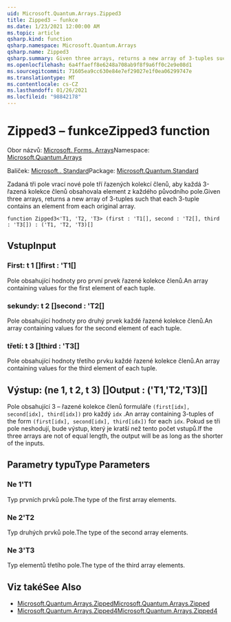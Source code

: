 ```yaml
---
uid: Microsoft.Quantum.Arrays.Zipped3
title: Zipped3 – funkce
ms.date: 1/23/2021 12:00:00 AM
ms.topic: article
qsharp.kind: function
qsharp.namespace: Microsoft.Quantum.Arrays
qsharp.name: Zipped3
qsharp.summary: Given three arrays, returns a new array of 3-tuples such that each 3-tuple contains an element from each original array.
ms.openlocfilehash: 6a4ffaeff8e6248a708ab9f8f9a6ff0c2e9e08d1
ms.sourcegitcommit: 71605ea9cc630e84e7ef29027e1f0ea06299747e
ms.translationtype: MT
ms.contentlocale: cs-CZ
ms.lasthandoff: 01/26/2021
ms.locfileid: "98842178"
---
```

# <a name="zipped3-function"></a><span data-ttu-id="99db9-102">Zipped3 – funkce</span><span class="sxs-lookup"><span data-stu-id="99db9-102">Zipped3 function</span></span>

<span data-ttu-id="99db9-103">Obor názvů: [Microsoft. Forms. Arrays](xref:Microsoft.Quantum.Arrays)</span><span class="sxs-lookup"><span data-stu-id="99db9-103">Namespace: [Microsoft.Quantum.Arrays](xref:Microsoft.Quantum.Arrays)</span></span>

<span data-ttu-id="99db9-104">Balíček: [Microsoft.. Standard](https://nuget.org/packages/Microsoft.Quantum.Standard)</span><span class="sxs-lookup"><span data-stu-id="99db9-104">Package: [Microsoft.Quantum.Standard](https://nuget.org/packages/Microsoft.Quantum.Standard)</span></span>


<span data-ttu-id="99db9-105">Zadaná tři pole vrací nové pole tří řazených kolekcí členů, aby každá 3-řazená kolekce členů obsahovala element z každého původního pole.</span><span class="sxs-lookup"><span data-stu-id="99db9-105">Given three arrays, returns a new array of 3-tuples such that each 3-tuple contains an element from each original array.</span></span>

```qsharp
function Zipped3<'T1, 'T2, 'T3> (first : 'T1[], second : 'T2[], third : 'T3[]) : ('T1, 'T2, 'T3)[]
```


## <a name="input"></a><span data-ttu-id="99db9-106">Vstup</span><span class="sxs-lookup"><span data-stu-id="99db9-106">Input</span></span>

### <a name="first--t1"></a><span data-ttu-id="99db9-107">First: t 1 []</span><span class="sxs-lookup"><span data-stu-id="99db9-107">first : 'T1[]</span></span>

<span data-ttu-id="99db9-108">Pole obsahující hodnoty pro první prvek řazené kolekce členů.</span><span class="sxs-lookup"><span data-stu-id="99db9-108">An array containing values for the first element of each tuple.</span></span>


### <a name="second--t2"></a><span data-ttu-id="99db9-109">sekundy: t 2 []</span><span class="sxs-lookup"><span data-stu-id="99db9-109">second : 'T2[]</span></span>

<span data-ttu-id="99db9-110">Pole obsahující hodnoty pro druhý prvek každé řazené kolekce členů.</span><span class="sxs-lookup"><span data-stu-id="99db9-110">An array containing values for the second element of each tuple.</span></span>


### <a name="third--t3"></a><span data-ttu-id="99db9-111">třetí: t 3 []</span><span class="sxs-lookup"><span data-stu-id="99db9-111">third : 'T3[]</span></span>

<span data-ttu-id="99db9-112">Pole obsahující hodnoty třetího prvku každé řazené kolekce členů.</span><span class="sxs-lookup"><span data-stu-id="99db9-112">An array containing values for the third element of each tuple.</span></span>



## <a name="output--t1t2t3"></a><span data-ttu-id="99db9-113">Výstup: (ne 1, t 2, t 3) []</span><span class="sxs-lookup"><span data-stu-id="99db9-113">Output : ('T1,'T2,'T3)[]</span></span>

<span data-ttu-id="99db9-114">Pole obsahující 3 – řazené kolekce členů formuláře `(first[idx], second[idx], third[idx])` pro každý `idx` .</span><span class="sxs-lookup"><span data-stu-id="99db9-114">An array containing 3-tuples of the form `(first[idx], second[idx], third[idx])` for each `idx`.</span></span> <span data-ttu-id="99db9-115">Pokud se tři pole neshodují, bude výstup, který je kratší než tento počet vstupů.</span><span class="sxs-lookup"><span data-stu-id="99db9-115">If the three arrays are not of equal length, the output will be as long as the shorter of the inputs.</span></span>

## <a name="type-parameters"></a><span data-ttu-id="99db9-116">Parametry typu</span><span class="sxs-lookup"><span data-stu-id="99db9-116">Type Parameters</span></span>

### <a name="t1"></a><span data-ttu-id="99db9-117">Ne 1</span><span class="sxs-lookup"><span data-stu-id="99db9-117">'T1</span></span>

<span data-ttu-id="99db9-118">Typ prvních prvků pole.</span><span class="sxs-lookup"><span data-stu-id="99db9-118">The type of the first array elements.</span></span>
### <a name="t2"></a><span data-ttu-id="99db9-119">Ne 2</span><span class="sxs-lookup"><span data-stu-id="99db9-119">'T2</span></span>

<span data-ttu-id="99db9-120">Typ druhých prvků pole.</span><span class="sxs-lookup"><span data-stu-id="99db9-120">The type of the second array elements.</span></span>
### <a name="t3"></a><span data-ttu-id="99db9-121">Ne 3</span><span class="sxs-lookup"><span data-stu-id="99db9-121">'T3</span></span>

<span data-ttu-id="99db9-122">Typ elementů třetího pole.</span><span class="sxs-lookup"><span data-stu-id="99db9-122">The type of the third array elements.</span></span>

## <a name="see-also"></a><span data-ttu-id="99db9-123">Viz také</span><span class="sxs-lookup"><span data-stu-id="99db9-123">See Also</span></span>

- [<span data-ttu-id="99db9-124">Microsoft.Quantum.Arrays.Zipped</span><span class="sxs-lookup"><span data-stu-id="99db9-124">Microsoft.Quantum.Arrays.Zipped</span></span>](xref:Microsoft.Quantum.Arrays.Zipped)
- [<span data-ttu-id="99db9-125">Microsoft.Quantum.Arrays.Zipped4</span><span class="sxs-lookup"><span data-stu-id="99db9-125">Microsoft.Quantum.Arrays.Zipped4</span></span>](xref:Microsoft.Quantum.Arrays.Zipped4)